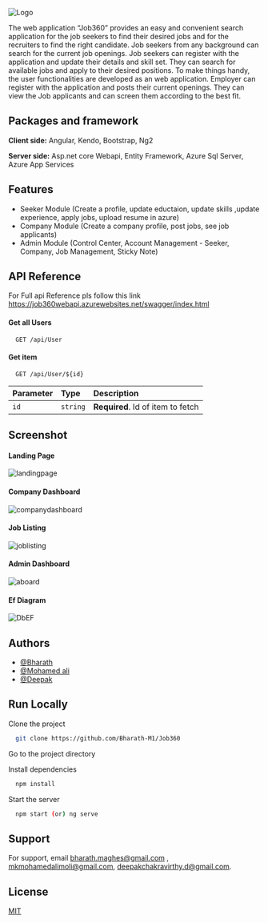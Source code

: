 

![Logo](https://job360store.blob.core.windows.net/file-container/logo.png)

The web application “Job360” provides an easy and convenient search application for the job seekers to find their desired jobs and for the recruiters to find the right candidate. Job seekers from any background can search for the current job openings. Job seekers can register with the application and update their details and skill set. They can search for available jobs and apply to their desired positions. To make things handy, the user functionalities are developed as an web application. Employer can register with the application and posts their current openings. They can view the Job applicants and can screen them according to the best fit. 

## Packages and framework

**Client side:** Angular, Kendo, Bootstrap, Ng2

**Server side:** Asp.net core Webapi, Entity Framework, Azure Sql Server, Azure App Services


## Features

- Seeker Module (Create a profile, update eductaion, update skills ,update experience, apply jobs, upload resume in azure)
- Company Module (Create a company profile, post jobs, see job applicants)
- Admin Module (Control Center, Account Management - Seeker, Company, Job Management, Sticky Note)


## API Reference
For Full api Reference pls follow this link https://job360webapi.azurewebsites.net/swagger/index.html
#### Get all Users

```http
  GET /api/User

```

#### Get item

```http
  GET /api/User/${id}
```

| Parameter | Type     | Description                       |
| :-------- | :------- | :-------------------------------- |
| `id`      | `string` | **Required**. Id of item to fetch |




## Screenshot

#### Landing Page
![landingpage](https://job360store.blob.core.windows.net/file-container/homepage)

#### Company Dashboard
![companydashboard](https://job360store.blob.core.windows.net/file-container/companydashboard)


#### Job Listing
![joblisting](https://job360store.blob.core.windows.net/file-container/seekerdashboard)


#### Admin Dashboard
![aboard](https://job360store.blob.core.windows.net/file-container/admin%20dashboard.png)



#### Ef Diagram
![DbEF](https://job360store.blob.core.windows.net/file-container/Ef%20diagram.png
)

## Authors

- [@Bharath](https://github.com/Bharath-M1)
- [@Mohamed ali](https://github.com/moli-debugger)
- [@Deepak](https://github.com/DeepakChakravarthy)


## Run Locally

Clone the project

```bash
  git clone https://github.com/Bharath-M1/Job360
```

Go to the project directory


Install dependencies

```bash
  npm install
```

Start the server

```bash
  npm start (or) ng serve
```


## Support

For support, email bharath.maghes@gmail.com , mkmohamedalimoli@gmail.com, deepakchakravirthy.d@gmail.com.


## License

[MIT](https://choosealicense.com/licenses/mit/)

